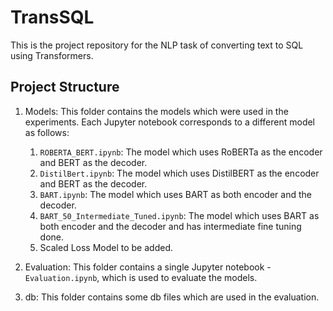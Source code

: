 # TransSQL
This is the project repository for the NLP task of converting text to SQL using Transformers.

## Project Structure

1.  Models: This folder contains the models which were used in the experiments. Each Jupyter notebook corresponds to a different model as follows:

    1. `ROBERTA_BERT.ipynb`: The model which uses RoBERTa as the encoder and BERT as the decoder.
    2. `DistilBert.ipynb`: The model which uses DistilBERT as the encoder and BERT as the decoder.
    3. `BART.ipynb`: The model which uses BART as both encoder and the decoder.
    4. `BART_50_Intermediate_Tuned.ipynb`: The model which uses BART as both encoder and the decoder and has intermediate fine tuning done.
    5. Scaled Loss Model to be added.
    
2. Evaluation: This folder contains a single Jupyter notebook - `Evaluation.ipynb`, which is used to evaluate the models.
3. db: This folder contains some db files which are used in the evaluation.
